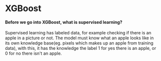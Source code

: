 # XGBoost


#### Before we go into XGBoost, what is supervised learning?
Supervised learning has labeled data, for example checking if there is an apple in a picture or not. The model must know what an apple looks like in its own knowledge base(eg. pixels which makes up an apple from training data), with this, it has the knowledge the label 1 for yes there is an apple, or 0 for no there isn't an apple.
